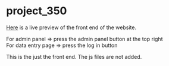 # project_350

[Here](https://mahirrafid.github.io/project_350/) is a live preview of the front end of the website. 

For admin panel => press the admin panel button at the top right<br>For data entry page => press the log in button

This is the just the front end. The js files are not added.
